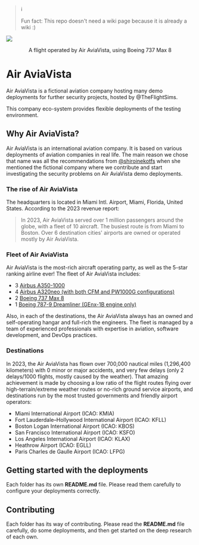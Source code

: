 > ℹ️
>
> Fun fact: This repo doesn't need a wiki page because it is already a wiki :)

<p>
  <img align=center src="https://github.com/tfslabs/air-aviavista/assets/115929530/7e5c20f3-ef5b-4f1c-bfd9-eeadf146a064" />
  <br>
  <p align="center" dir="auto">A flight operated by Air AviaVista, using Boeing 737 Max 8</p>
</p>

# Air AviaVista

Air AviaVista is a fictional aviation company hosting many demo deployments for further security projects, hosted by @TheFlightSims.

This company eco-system provides flexible deployments of the testing environment.

## Why Air AviaVista?

Air AviaVista is an international aviation company. It is based on various deployments of aviation companies in real life. The main reason we chose that name was all the recommendations from [@shiroinekotfs](https://github.com/shiroinekotfs) when she mentioned the fictional company where we contribute and start investigating the security problems on Air AviaVista demo deployments.

### The rise of Air AviaVista

The headquarters is located in Miami Intl. Airport, Miami, Florida, United States. According to the 2023 revenue report:

> In 2023, Air AviaVista served over 1 million passengers around the globe, with a fleet of 10 aircraft. The busiest route is from Miami to Boston. Over 6 destination cities' airports are owned or operated mostly by Air AviaVista.

### Fleet of Air AviaVista

Air AviaVista is the most-rich aircraft operating party, as well as the 5-star ranking airline ever! The fleet of Air AviaVista includes:

* 3 [Airbus A350-1000](https://en.wikipedia.org/wiki/Airbus_A350)
* 4 [Airbus A320neo (with both CFM and PW1000G configurations)](https://en.wikipedia.org/wiki/Airbus_A320neo_family)
* 2 [Boeing 737 Max 8](https://en.wikipedia.org/wiki/Boeing_737_MAX)
* 1 [Boeing 787-9 Dreamliner (GEnx-1B engine only)](https://en.wikipedia.org/wiki/Boeing_787_Dreamliner)

Also, in each of the destinations, the Air AviaVista always has an owned and self-operating hangar and full-rich the engineers. The fleet is managed by a team of experienced professionals with expertise in aviation, software development, and DevOps practices.

### Destinations

In 2023, the Air AviaVista has flown over 700,000 nautical miles (1,296,400 kilometers) with 0 minor or major accidents, and very few delays (only 2 delays/1000 flights, mostly caused by the weather). That amazing achievement is made by choosing a low ratio of the flight routes flying over high-terrain/extreme weather routes or no-rich ground service airports, and destinations run by the most trusted governments and friendly airport operators:

* Miami International Airport (ICAO: KMIA)
* Fort Lauderdale–Hollywood International Airport (ICAO: KFLL)
* Boston Logan International Airport (ICAO: KBOS)
* San Francisco International Airport  (ICAO: KSFO)
* Los Angeles International Airport (ICAO: KLAX)
* Heathrow Airport (ICAO: EGLL)
* Paris Charles de Gaulle Airport (ICAO: LFPG)

## Getting started with the deployments

Each folder has its own **README.md** file. Please read them carefully to configure your deployments correctly.

## Contributing

Each folder has its way of contributing. Please read the **README.md** file carefully, do some deployments, and then get started on the deep research of each own.
